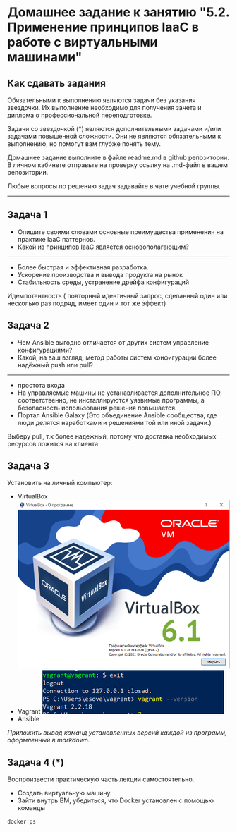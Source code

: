 
# Домашнее задание к занятию "5.2. Применение принципов IaaC в работе с виртуальными машинами"

## Как сдавать задания

Обязательными к выполнению являются задачи без указания звездочки. Их выполнение необходимо для получения зачета и диплома о профессиональной переподготовке.

Задачи со звездочкой (*) являются дополнительными задачами и/или задачами повышенной сложности. Они не являются обязательными к выполнению, но помогут вам глубже понять тему.

Домашнее задание выполните в файле readme.md в github репозитории. В личном кабинете отправьте на проверку ссылку на .md-файл в вашем репозитории.

Любые вопросы по решению задач задавайте в чате учебной группы.

---

## Задача 1

- Опишите своими словами основные преимущества применения на практике IaaC паттернов.
- Какой из принципов IaaC является основополагающим?
---
* Более быстрая и эффективная разработка.
* Ускорение производства и вывода продукта на рынок
* Стабильность среды, устранение дрейфа конфигураций

Идемпотентность ( повторный идентичный запрос, сделанный один или несколько раз подряд, имеет один и тот же эффект)
## Задача 2

- Чем Ansible выгодно отличается от других систем управление конфигурациями?
- Какой, на ваш взгляд, метод работы систем конфигурации более надёжный push или pull?
---
* простота входа
* На управляемые машины не устанавливается дополнительное ПО, соответственно, не инсталлируются уязвимые программы, а безопасность использования решения повышается.
* Портал Ansible Galaxy (Это объединение Ansible сообщества, где люди делятся наработками и решениями той или иной задачи.)
 
Выберу  pull, т.к более надежный, потому что доставка необходимых ресурсов ложится на клиента

## Задача 3

Установить на личный компьютер:

- VirtualBox
![img.png](img.png)
- Vagrant
![img_1.png](img_1.png)
- Ansible

*Приложить вывод команд установленных версий каждой из программ, оформленный в markdown.*

## Задача 4 (*)

Воспроизвести практическую часть лекции самостоятельно.

- Создать виртуальную машину.
- Зайти внутрь ВМ, убедиться, что Docker установлен с помощью команды
```
docker ps
```
